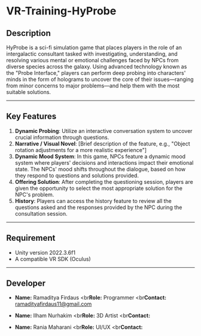 # VR-Training-HyProbe

## Description

HyProbe is a sci-fi simulation game that places players in the role of an intergalactic consultant tasked with investigating, understanding, and resolving various mental or emotional challenges faced by NPCs from diverse species across the galaxy. Using advanced technology known as the "Probe Interface," players can perform deep probing into characters' minds in the form of holograms to uncover the core of their issues—ranging from minor concerns to major problems—and help them with the most suitable solutions.

---

## Key Features

1. **Dynamic Probing**: Utilize an interactive conversation system to uncover crucial information through questions.
2. **Narrative / Visual Novel**: [Brief description of the feature, e.g., "Object rotation adjustments for a more realistic experience"]
3. **Dynamic Mood System**: In this game, NPCs feature a dynamic mood system where players' decisions and interactions impact their emotional state. The NPCs' mood shifts throughout the dialogue, based on how they respond to questions and solutions provided.
4. **Offering Solution**: After completing the questioning session, players are given the opportunity to select the most appropriate solution for the NPC's problem.
5. **History**: Players can access the history feature to review all the questions asked and the responses provided by the NPC during the consultation session.

---

## Requirement

- Unity version 2022.3.6f1
- A compatible VR SDK (Oculus)

---

## Developer

- **Name:** Ramaditya Firdaus 
  <br**Role:** Programmer
  <br**Contact:** ramadityafirdaus11@gmail.com

- **Name:** Ilham Nurhakim
  <br**Role:** 3D Artist
  <br**Contact:** 

- **Name:** Rania Maharani
  <br**Role:** UI/UX
  <br**Contact:** 

